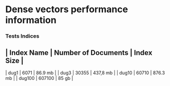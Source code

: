 # Dense vectors performance information

### Tests Indices

| Index Name | Number of Documents | Index Size |
-------------------------------------------------
| dug1       | 6071                | 86.9 mb    |
| dug3       | 30355               | 437,8 mb   |
| dug10      | 60710               | 876.3 mb   |
| dug100     | 607100              | 85 gb      |
